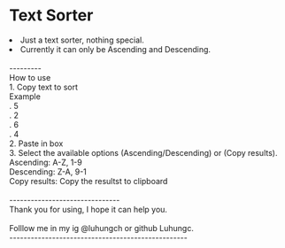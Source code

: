 # Text Sorter
<li>Just a text sorter, nothing special. </li>
<li>Currently it can only be Ascending and Descending.</li>
<br>---------<br>
How to use<br>
1. Copy text to sort<br> Example <br>.  5<br>.  2<br>.  6<br>.  4<br>
2. Paste in box<br>
3. Select the available options (Ascending/Descending) or (Copy results).<br>Ascending: A-Z, 1-9<br>Descending: Z-A, 9-1<br>Copy results: Copy the resultst to clipboard<br><br>-------------------------------<br>
Thank you for using, I hope it can help you.<br><br>Folllow me in my ig @luhungch or github Luhungc.<br>--------------------------------------------------
